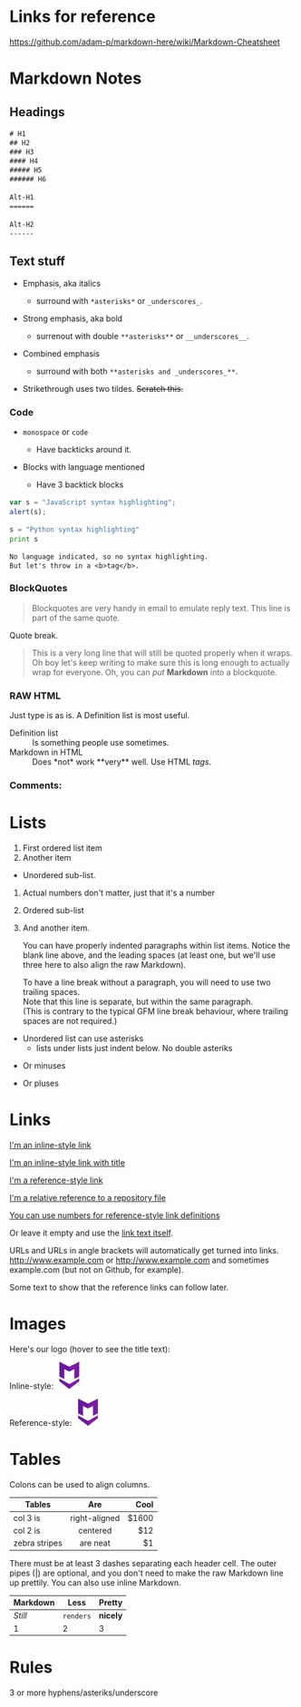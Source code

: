 # Links for reference

https://github.com/adam-p/markdown-here/wiki/Markdown-Cheatsheet

# Markdown Notes

## Headings

```
# H1
## H2
### H3
#### H4
##### H5
###### H6

Alt-H1
======

Alt-H2
------
```

## Text stuff

* Emphasis, aka italics
    * surround with `*asterisks*` or `_underscores_`.

* Strong emphasis, aka bold
    * surrenout with double `**asterisks**` or `__underscores__`.

* Combined emphasis
    * surround with both `**asterisks and _underscores_**`.

* Strikethrough uses two tildes. ~~Scratch this.~~


### Code

* `monospace` or `code`
    * Have backticks around it.

* Blocks with language mentioned
    * Have 3 backtick blocks

```javascript
var s = "JavaScript syntax highlighting";
alert(s);
```

```python
s = "Python syntax highlighting"
print s
```

```
No language indicated, so no syntax highlighting.
But let's throw in a <b>tag</b>.
```
### BlockQuotes

> Blockquotes are very handy in email to emulate reply text.
> This line is part of the same quote.

Quote break.

> This is a very long line that will still be quoted properly when it wraps. Oh
> boy let's keep writing to make sure this is long enough to actually wrap for
> everyone. Oh, you can *put* **Markdown** into a blockquote.

### RAW HTML

Just type is as is. A Definition list is most useful.

<dl>
  <dt>Definition list</dt>
  <dd>Is something people use sometimes.</dd>

  <dt>Markdown in HTML</dt>
  <dd>Does *not* work **very** well. Use HTML <em>tags</em>.</dd>
</dl>

### Comments:

[//]: # (This is a comment, it will not be included. Note everything)
[//]: # (the colon, space, hash, paren, and comments are only one line)
[//]: # (long)

# Lists

1. First ordered list item
2. Another item
  * Unordered sub-list.
1. Actual numbers don't matter, just that it's a number
  1. Ordered sub-list
4. And another item.

   You can have properly indented paragraphs within list items. Notice the
   blank line above, and the leading spaces (at least one, but we'll use three
   here to also align the raw Markdown).

   To have a line break without a paragraph, you will need to use two trailing
   spaces.  
   Note that this line is separate, but within the same paragraph.  
   (This is contrary to the typical GFM line break behaviour, where trailing
   spaces are not required.)

* Unordered list can use asterisks
    * lists under lists just indent below. No double asteriks
- Or minuses
+ Or pluses

# Links

[I'm an inline-style link](https://www.google.com)

[I'm an inline-style link with title](https://www.google.com "Google's Homepage")

[I'm a reference-style link][Arbitrary case-insensitive reference text]

[I'm a relative reference to a repository file](../blob/master/LICENSE)

[You can use numbers for reference-style link definitions][1]

Or leave it empty and use the [link text itself].

URLs and URLs in angle brackets will automatically get turned into links.
http://www.example.com or <http://www.example.com> and sometimes
example.com (but not on Github, for example).

Some text to show that the reference links can follow later.

[arbitrary case-insensitive reference text]: https://www.mozilla.org
[1]: http://slashdot.org
[link text itself]: http://www.reddit.com

# Images

Here's our logo (hover to see the title text):

Inline-style: 
![alt text](https://github.com/adam-p/markdown-here/raw/master/src/common/images/icon48.png "Logo Title Text 1")

Reference-style: 
![alt text][logo]

[logo]: https://github.com/adam-p/markdown-here/raw/master/src/common/images/icon48.png "Logo Title Text 2"


# Tables

Colons can be used to align columns.

| Tables        | Are           | Cool  |
| ------------- |:-------------:| -----:|
| col 3 is      | right-aligned | $1600 |
| col 2 is      | centered      |   $12 |
| zebra stripes | are neat      |    $1 |

There must be at least 3 dashes separating each header cell.
The outer pipes (|) are optional, and you don't need to make the 
raw Markdown line up prettily. You can also use inline Markdown.

Markdown | Less | Pretty
--- | --- | ---
*Still* | `renders` | **nicely**
1 | 2 | 3

# Rules

3 or more hyphens/asteriks/underscore

